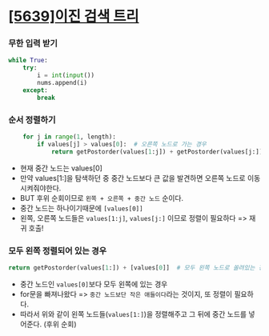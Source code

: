 # [[5639]이진 검색 트리](https://www.acmicpc.net/problem/5639)

### 무한 입력 받기

```python
while True:
    try:
        i = int(input())
        nums.append(i)
    except:
        break
```

### 순서 정렬하기

```python
    for j in range(1, length):
        if values[j] > values[0]:  # 오른쪽 노드로 가는 경우
            return getPostorder(values[1:j]) + getPostorder(values[j:]) + [values[0]]  # 왼쪽 - 오른쪽 - 중간
```

- 현재 중간 노드는 values[0]
- 만약 values[1:]을 탐색하던 중 중간 노드보다 큰 값을 발견하면 오른쪽 노드로 이동시켜줘야한다.
- BUT 후위 순회이므로 `왼쪽 + 오른쪽 + 중간 노드` 순이다.
- 중간 노드는 하나이기때문에 `[values[0]]`
- 왼쪽, 오른쪽 노드들은 `values[1:j]`, `values[j:]` 이므로 정렬이 필요하다 => 재귀 호출!

### 모두 왼쪽 정렬되어 있는 경우

```python
return getPostorder(values[1:]) + [values[0]]  # 모두 왼쪽 노드로 쏠려있는 경우
```

- 중간 노드인 `values[0]`보다 모두 왼쪽에 있는 경우
- for문을 빠져나왔다 => `중간 노드보단 작은 애들이다`라는 것이지, 또 정렬이 필요하다.
- 따라서 위와 같이 왼쪽 노드들(`values[1:]`)을 정렬해주고 그 뒤에 중간 노드를 넣어준다. (후위 순회)
